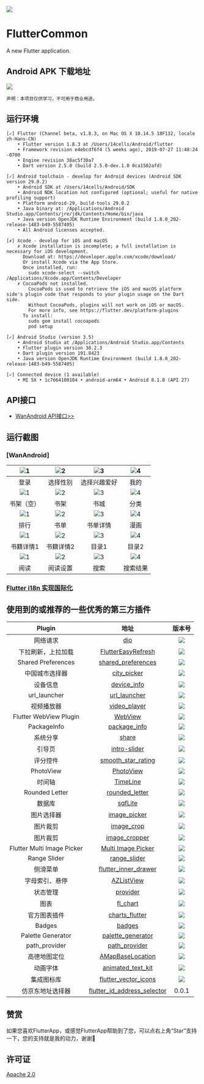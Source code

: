 ![](https://github.com/shichunlei/flutter_app/blob/master/FlutterApp.png)

# FlutterCommon

A new Flutter application.

## Android APK 下载地址

![](https://github.com/shichunlei/flutter_app/blob/master/1562927446.png)


`声明：本项目仅供学习，不可用于商业用途。`

## 运行环境

```
[✓] Flutter (Channel beta, v1.8.3, on Mac OS X 10.14.5 18F132, locale zh-Hans-CN)
    • Flutter version 1.8.3 at /Users/14cells/Android/flutter
    • Framework revision e4ebcdf6f4 (5 weeks ago), 2019-07-27 11:48:24 -0700
    • Engine revision 38ac5f30a7
    • Dart version 2.5.0 (build 2.5.0-dev.1.0 0ca1582afd)

[✓] Android toolchain - develop for Android devices (Android SDK version 29.0.2)
    • Android SDK at /Users/14cells/Android/SDK
    • Android NDK location not configured (optional; useful for native profiling support)
    • Platform android-29, build-tools 29.0.2
    • Java binary at: /Applications/Android Studio.app/Contents/jre/jdk/Contents/Home/bin/java
    • Java version OpenJDK Runtime Environment (build 1.8.0_202-release-1483-b49-5587405)
    • All Android licenses accepted.

[✗] Xcode - develop for iOS and macOS
    ✗ Xcode installation is incomplete; a full installation is necessary for iOS development.
      Download at: https://developer.apple.com/xcode/download/
      Or install Xcode via the App Store.
      Once installed, run:
        sudo xcode-select --switch /Applications/Xcode.app/Contents/Developer
    ✗ CocoaPods not installed.
        CocoaPods is used to retrieve the iOS and macOS platform side's plugin code that responds to your plugin usage on the Dart side.
        Without CocoaPods, plugins will not work on iOS or macOS.
        For more info, see https://flutter.dev/platform-plugins
      To install:
        sudo gem install cocoapods
        pod setup

[✓] Android Studio (version 3.5)
    • Android Studio at /Applications/Android Studio.app/Contents
    • Flutter plugin version 38.2.3
    • Dart plugin version 191.8423
    • Java version OpenJDK Runtime Environment (build 1.8.0_202-release-1483-b49-5587405)

[✓] Connected device (1 available)
    • MI 5X • 1c7664100104 • android-arm64 • Android 8.1.0 (API 27)
```

## API接口

- [WanAndroid API接口>>](https://wanandroid.com/index)

## 运行截图

### [WanAndroid]


|![1](https://github.com/androidlgf/FlutterCommon/master/screenshots/WechatIMG512.jpeg)|![2](https://github.com/shichunlei/flutter_app/blob/master/screenshots/Screenshot_2019-08-30-12-14-20-422.png)|![3](https://github.com/shichunlei/flutter_app/blob/master/screenshots/Screenshot_2019-08-30-12-14-30-696.png)|![4](https://github.com/shichunlei/flutter_app/blob/master/screenshots/Screenshot_2019-08-30-12-23-39-352.png)|
| :--: | :--: | :--: | :--: |
| 登录 | 选择性别 | 选择兴趣爱好 | 我的 |
|![1](https://github.com/shichunlei/flutter_app/blob/master/screenshots/Screenshot_2019-08-30-12-02-20-410.png)|![2](https://github.com/shichunlei/flutter_app/blob/master/screenshots/Screenshot_2019-08-30-12-02-41-880.jpg)|![3](https://github.com/shichunlei/flutter_app/blob/master/screenshots/Screenshot_2019-08-30-11-35-08-371.jpg)|![4](https://github.com/shichunlei/flutter_app/blob/master/screenshots/)|
| 书架（空） | 书架 | 书城 | 分类 |
|![1](https://github.com/shichunlei/flutter_app/blob/master/screenshots/Screenshot_2019-08-30-11-35-39-277.jpg)|![2](https://github.com/shichunlei/flutter_app/blob/master/screenshots/Screenshot_2019-08-30-11-36-04-409.jpg)|![3](https://github.com/shichunlei/flutter_app/blob/master/screenshots/Screenshot_2019-08-30-11-44-50-515.jpg)|![4](https://github.com/shichunlei/flutter_app/blob/master/screenshots/Screenshot_2019-08-30-12-01-53-767.jpg)|
| 排行 | 书单 | 书单详情 | 漫画 |
|![1](https://github.com/shichunlei/flutter_app/blob/master/screenshots/Screenshot_2019-08-30-11-45-32-615.jpg)|![2](https://github.com/shichunlei/flutter_app/blob/master/screenshots/Screenshot_2019-08-30-12-00-42-510.jpg)|![3](https://github.com/shichunlei/flutter_app/blob/master/screenshots/Screenshot_2019-08-30-12-01-09-236.png)|![4](https://github.com/shichunlei/flutter_app/blob/master/screenshots/Screenshot_2019-08-30-12-01-30-229.png)|
| 书籍详情1 | 书籍详情2 | 目录1 | 目录2 |
|![1](https://github.com/shichunlei/flutter_app/blob/master/screenshots/Screenshot_2019-08-30-12-01-17-515.png)|![2](https://github.com/shichunlei/flutter_app/blob/master/screenshots/Screenshot_2019-08-30-12-01-22-846.png)|![3](https://github.com/shichunlei/flutter_app/blob/master/screenshots/Screenshot_2019-08-30-12-03-15-178.png)|![4](https://github.com/shichunlei/flutter_app/blob/master/screenshots/Screenshot_2019-08-30-12-02-57-508.jpg)|
| 阅读 | 阅读设置 | 搜索 | 搜索结果 |

### [Flutter i18n 实现国际化](https://github.com/shichunlei/flutter_app/wiki/Flutter-i18n-%E5%AE%9E%E7%8E%B0%E5%9B%BD%E9%99%85%E5%8C%96)


## 使用到的或推荐的一些优秀的第三方插件

| Plugin | 地址 | 版本号 |
| :--: | :--: | :--: |
| 网络请求 | [dio](https://pub.dartlang.org/packages/dio) | ![](https://img.shields.io/pub/v/dio.svg) |
| 下拉刷新，上拉加载 |[FlutterEasyRefresh](https://github.com/xuelongqy/flutter_easyrefresh)|![](https://img.shields.io/pub/v/flutter_easyrefresh.svg)|
| Shared Preferences |[shared_preferences](https://github.com/flutter/plugins/tree/master/packages/shared_preferences)|![](https://img.shields.io/pub/v/shared_preferences.svg)| 
| 中国城市选择器 |[city_picker](https://github.com/CaiJingLong/flutter_city_picker)|![](https://img.shields.io/pub/v/city_picker.svg)|
| 设备信息 |[device_info](https://github.com/flutter/plugins/tree/master/packages/device_info)|![](https://img.shields.io/pub/v/device_info.svg)|
| url_launcher | [url_launcher](https://github.com/flutter/plugins/tree/master/packages/url_launcher) | ![](https://img.shields.io/pub/v/url_launcher.svg) | 
| 视频播放器 | [video_player](https://github.com/flutter/plugins/tree/master/packages/video_player) | ![](https://img.shields.io/pub/v/video_player.svg) | 
| Flutter WebView Plugin | [WebView](https://github.com/fluttercommunity/flutter_webview_plugin) | ![](https://img.shields.io/pub/v/flutter_webview_plugin.svg) | 
| PackageInfo | [package_info](https://github.com/flutter/plugins/tree/master/packages/package_info) | ![](https://img.shields.io/pub/v/package_info.svg) | 
| 系统分享 | [share](https://github.com/flutter/plugins/tree/master/packages/share) | ![](https://img.shields.io/pub/v/share.svg) |
| 引导页 | [intro-slider](https://github.com/duytq94/flutter-intro-slider) | ![](https://img.shields.io/pub/v/intro_slider.svg) |
| 评分控件 | [smooth_star_rating](https://github.com/thangmam/smoothratingbar) | ![](https://img.shields.io/pub/v/smooth_star_rating.svg) | 
| PhotoView | [PhotoView](https://github.com/renancaraujo/photo_view) | ![](https://img.shields.io/pub/v/photo_view.svg) | 
| 时间轴 | [TimeLine](https://github.com/furkantektas/timeline_list) | ![](https://img.shields.io/pub/v/timeline_list.svg) | 
| Rounded Letter | [rounded_letter](https://github.com/jhomlala/roundedletter) | ![](https://img.shields.io/pub/v/rounded_letter.svg) | 
| 数据库 | [sqfLite](https://github.com/tekartik/sqflite) | ![](https://img.shields.io/pub/v/sqflite.svg) | 
| 图片选择器 | [image_picker](https://github.com/flutter/plugins/tree/master/packages/image_picker) | ![](https://img.shields.io/pub/v/image_picker.svg) | 
| 图片裁剪 | [image_crop](https://github.com/VolodymyrLykhonis/image_crop) |![](https://img.shields.io/pub/v/image_crop.svg)|
| 图片裁剪 | [image_cropper](https://github.com/hnvn/flutter_image_cropper) |![](https://img.shields.io/pub/v/image_cropper.svg)|
| Flutter Multi Image Picker | [Multi Image Picker](https://github.com/Sh1d0w/multi_image_picker) | ![](https://img.shields.io/pub/v/multi_image_picker.svg) | 
| Range Slider | [range_slider](https://github.com/boeledi/RangeSlider) | ![](https://img.shields.io/pub/v/flutter_range_slider.svg) | 
| 侧滑菜单 | [flutter_inner_drawer](https://github.com/Dn-a/flutter_inner_drawer) | ![](https://img.shields.io/pub/v/flutter_inner_drawer.svg) | 
| 字母索引、悬停 | [AZListView](https://github.com/flutterchina/azlistview) | ![](https://img.shields.io/pub/v/azlistview.svg) |
| 状态管理 | [provider](https://github.com/rrousselGit/provider) | ![](https://img.shields.io/pub/v/provider.svg) |
| 图表 | [fl_chart](https://github.com/imaNNeoFighT/fl_chart) | ![](https://img.shields.io/pub/v/fl_chart.svg) |
| 官方图表插件 | [charts_flutter](https://github.com/google/charts) | ![](https://img.shields.io/pub/v/charts_flutter.svg) |
| Badges | [badges](https://github.com/yadaniyil/flutter_badges) | ![](https://img.shields.io/pub/v/badges.svg) |
| Palette Generator | [palette_generator](https://github.com/flutter/packages/tree/master/packages/palette_generator) | ![](https://img.shields.io/pub/v/palette_generator.svg) |
| path_provider | [path_provider](https://github.com/flutter/plugins/tree/master/packages/path_provider) | ![](https://img.shields.io/pub/v/path_provider.svg) |
| 高德地图定位 | [AMapBaseLocation](https://github.com/OpenFlutter/amap_base_flutter) | ![](https://img.shields.io/pub/v/amap_base_location.svg) |
| 动画字体 | [animated_text_kit](https://github.com/aagarwal1012/Animated-Text-Kit) | ![](https://img.shields.io/pub/v/animated_text_kit.svg) |
| 集成图标库 |[flutter_vector_icons](https://github.com/pd4d10/flutter-vector-icons)| ![](https://img.shields.io/pub/v/flutter_vector_icons.svg) |
| 仿京东地址选择器 | [flutter_jd_address_selector](https://github.com/shichunlei/flutter_jd_address_selector) | 0.0.1 |


## 赞赏

如果您喜欢FlutterApp，或感觉FlutterApp帮助到了您，可以点右上角“Star”支持一下，您的支持就是我的动力，谢谢🙂

## 许可证

[Apache 2.0](https://github.com/shichunlei/flutter_app/blob/master/LICENSE)
